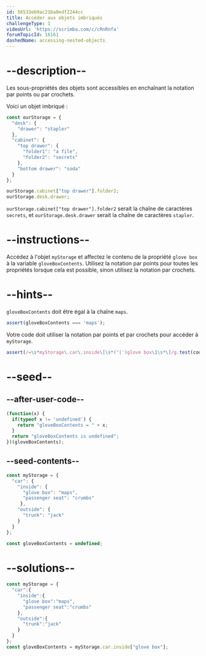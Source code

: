```yaml
---
id: 56533eb9ac21ba0edf2244cc
title: Accéder aux objets imbriqués
challengeType: 1
videoUrl: 'https://scrimba.com/c/cRnRnfa'
forumTopicId: 16161
dashedName: accessing-nested-objects
---
```


# --description--

Les sous-propriétés des objets sont accessibles en enchaînant la notation par points ou par crochets.

Voici un objet imbriqué :

```js
const ourStorage = {
  "desk": {
    "drawer": "stapler"
  },
  "cabinet": {
    "top drawer": { 
      "folder1": "a file",
      "folder2": "secrets"
    },
    "bottom drawer": "soda"
  }
};

ourStorage.cabinet["top drawer"].folder2;
ourStorage.desk.drawer;
```

`ourStorage.cabinet["top drawer"].folder2` serait la chaîne de caractères `secrets`, et `ourStorage.desk.drawer` serait la chaîne de caractères `stapler`.

# --instructions--

Accédez à l'objet `myStorage` et affectez le contenu de la propriété `glove box` à la variable `gloveBoxContents`. Utilisez la notation par points pour toutes les propriétés lorsque cela est possible, sinon utilisez la notation par crochets.

# --hints--

`gloveBoxContents` doit être égal à la chaîne `maps`.

```js
assert(gloveBoxContents === 'maps');
```

Votre code doit utiliser la notation par points et par crochets pour accéder à `myStorage`.

```js
assert(/=\s*myStorage\.car\.inside\[\s*("|')glove box\1\s*\]/g.test(code));
```

# --seed--

## --after-user-code--

```js
(function(x) { 
  if(typeof x != 'undefined') { 
    return "gloveBoxContents = " + x;
  }
  return "gloveBoxContents is undefined";
})(gloveBoxContents);
```

## --seed-contents--

```js
const myStorage = {
  "car": {
    "inside": {
      "glove box": "maps",
      "passenger seat": "crumbs"
     },
    "outside": {
      "trunk": "jack"
    }
  }
};

const gloveBoxContents = undefined;
```

# --solutions--

```js
const myStorage = {
  "car":{
    "inside":{
      "glove box":"maps",
      "passenger seat":"crumbs"
    },
    "outside":{
      "trunk":"jack"
    }
  }
};
const gloveBoxContents = myStorage.car.inside["glove box"];
```
